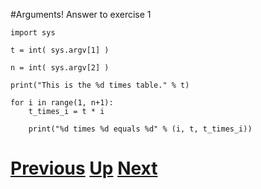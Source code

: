 #Arguments! Answer to exercise 1

    import sys
    
    t = int( sys.argv[1] )
    
    n = int( sys.argv[2] )
    
    print("This is the %d times table." % t)
    
    for i in range(1, n+1):
        t_times_i = t * i
    
        print("%d times %d equals %d" % (i, t, t_times_i))

# [Previous](arguments.md) [Up](README.md) [Next](arguments.md)
